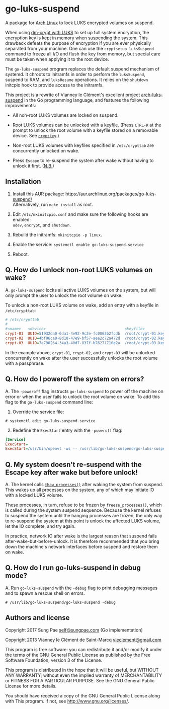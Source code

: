 go-luks-suspend
===============

A package for [Arch Linux][] to lock LUKS encrypted volumes on suspend.

When using [dm-crypt with LUKS][] to set up full system encryption, the
encryption key is kept in memory when suspending the system. This drawback
defeats the purpose of encryption if you are ever physically separated from
your machine. One can use the `cryptsetup luksSuspend` command to freeze all
I/O and flush the key from memory, but special care must be taken when
applying it to the root device.

The `go-luks-suspend` program replaces the default suspend mechanism of
systemd. It chroots to initramfs in order to perform the `luksSuspend`,
suspend to RAM, and `luksResume` operations. It relies on the `shutdown`
initcpio hook to provide access to the initramfs.

This project is a rewrite of Vianney le Clément's excellent project
[arch-luks-suspend][] in the Go programming language, and features the
following improvements:

- All non-root LUKS volumes are locked on suspend.

- Root LUKS volumes can be unlocked with a keyfile. (Press `CTRL-R` at the
  prompt to unlock the root volume with a keyfile stored on a removable
  device. See [`cryptkey`][cryptkey].)

- Non-root LUKS volumes with keyfiles specified in `/etc/crypttab` are
  concurrently unlocked on wake.

- Press `Escape` to re-suspend the system after wake without having to unlock
  it first. ([N.B.][escape])

[Arch Linux]: https://www.archlinux.org/
[dm-crypt with LUKS]: https://wiki.archlinux.org/index.php/Dm-crypt_with_LUKS
[arch-luks-suspend]: https://github.com/vianney/arch-luks-suspend
[cryptkey]: https://wiki.archlinux.org/index.php/Dm-crypt/System_configuration#cryptkey
[escape]: https://github.com/guns/go-luks-suspend#q-my-system-doesnt-re-suspend-with-the-escape-key-after-wake-but-before-unlock


Installation
------------

1. Install this AUR package: https://aur.archlinux.org/packages/go-luks-suspend/<br>
   Alternatively, run `make install` as root.

2. Edit `/etc/mkinitcpio.conf` and make sure the following hooks are enabled:<br>
   `udev`, `encrypt`, and `shutdown`.

3. Rebuild the initramfs: `mkinitcpio -p linux`.

4. Enable the service: `systemctl enable go-luks-suspend.service`

5. Reboot.


Q. How do I unlock non-root LUKS volumes on wake?
-------------------------------------------------

A. `go-luks-suspend` locks all active LUKS volumes on the system, but will
only prompt the user to unlock the root volume on wake.

To unlock a non-root LUKS volume on wake, add an entry with a keyfile in
`/etc/crypttab`:

```ini
# /etc/crypttab
#
#<name>   <device>                                   <keyfile>           <options>
crypt-01  UUID=51932da0-6da1-4e92-9c2e-fc0063b2fcdb  /root/crypt-01.key  luks
crypt-02  UUID=4bf96ca0-8d10-47e9-bf57-aea2c72a472d  /root/crypt-02.key  luks
crypt-03  UUID=7a790264-34a3-40d7-837f-b76271710e2a  /root/crypt-03.key  luks
```

In the example above, `crypt-01`, `crypt-02`, and `crypt-03` will be unlocked
concurrently on wake after the user successfully unlocks the root volume with
a passphrase.


Q. How do I poweroff the system on errors?
------------------------------------------

A. The `-poweroff` flag instructs `go-luks-suspend` to power off the machine
on error or when the user fails to unlock the root volume on wake. To add this
flag to the `go-luks-suspend` command line:

1. Override the service file:

```
# systemctl edit go-luks-suspend.service
```

2. Redefine the `ExecStart` entry with the `-poweroff` flag:

```ini
[Service]
ExecStart=
ExecStart=/usr/bin/openvt -ws -- /usr/lib/go-luks-suspend/go-luks-suspend -poweroff
```


Q. My system doesn't re-suspend with the Escape key after wake but before unlock!
---------------------------------------------------------------------------------

A. The kernel calls [`thaw_processes()`][thaw] after waking the system from
suspend. This wakes up all processes on the system, any of which may initiate
IO with a locked LUKS volume.

These processes, in turn, refuse to be frozen by `freeze_processes()`, which
is called during the system suspend sequence. Because the kernel refuses to
suspend the system until the hanging processes are frozen, the only way to
re-suspend the system at this point is unlock the affected LUKS volume, let
the IO complete, and try again.

In practice, network IO after wake is the largest reason that suspend fails
after-wake-but-before-unlock. It is therefore recommended that you bring down
the machine's network interfaces before suspend and restore them on wake.

[thaw]: https://git.kernel.org/pub/scm/linux/kernel/git/torvalds/linux.git/tree/Documentation/power/freezing-of-tasks.txt


Q. How do I run go-luks-suspend in debug mode?
----------------------------------------------

A. Run `go-luks-suspend` with the `-debug` flag to print debugging messages
and to spawn a rescue shell on errors.

```
# /usr/lib/go-luks-suspend/go-luks-suspend -debug
```


Authors and license
-------------------

Copyright 2017 Sung Pae <self@sungpae.com> (Go implementation)

Copyright 2013 Vianney le Clément de Saint-Marcq <vleclement@gmail.com>

This program is free software: you can redistribute it and/or modify
it under the terms of the GNU General Public License as published by
the Free Software Foundation; version 3 of the License.

This program is distributed in the hope that it will be useful,
but WITHOUT ANY WARRANTY; without even the implied warranty of
MERCHANTABILITY or FITNESS FOR A PARTICULAR PURPOSE.  See the
GNU General Public License for more details.

You should have received a copy of the GNU General Public License
along with This program.  If not, see <http://www.gnu.org/licenses/>.
